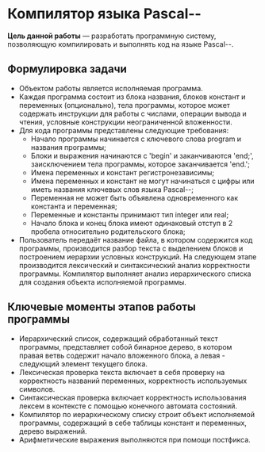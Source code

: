 # Компилятор языка Pascal--

__Цель данной работы__  — разработать программную систему, позволяющую компилировать и выполнять код на языке Pascal--.
## Формулировка задачи
* Объектом работы является исполняемая программа.
* Каждая программа состоит из блока названия, блоков констант и переменных (опционально), тела программы, которое может содержать инструкции для работы с числами, операции вывода и чтения, условные конструкции неограниченной вложенности.
* Для кода программы представлены следующие требования:
  - Начало программы начинается с ключевого слова program и названия программы;
  - Блоки и выражения начинаются с 'begin' и заканчиваются 'end;', заисключением тела программы, которое заканчивается 'end.';
  - Имена переменных и констант регистронезависимы;
  - Имена переменных и констант не могут начинаться с цифры или иметь названия ключевых слов языка Pascal--;
  - Переменная не может быть объявлена одновременного как константа и переменная;
  - Переменные и константы принимают тип integer или real;
  - Начало блока и конец блока имеют одинаковый отступ в 2 пробела относительно родительского блока; 
* Пользователь передаёт название файла, в котором содержится код программы, производится разбор текста с выделением блоков и построением иерархии условных конструкций. На следующем этапе производится лексический и синтаксический анализ корректности программы. Компилятор выполняет анализ иерархического списка для создания объекта исполняемой программы.
## Ключевые моменты этапов работы программы
* Иерархический список, содержащий обработанный текст программы, представляет собой бинарное дерево, в котором правая ветвь содержит начало вложенного блока, а левая - следующий элемент текущего блока.
* Лексическая проверка текста включает в себя проверку на корректность названий переменных, корректность используемых символов.
* Синтаксическая проверка включает корректность использования лексем в контексте с помощью конечного автомата состояний.
* Компилятор по иерархическому списку строит объект исполняемой программы, содержащий в себе таблицы констант и переменных, дерево выражений.
* Арифметические выражения выполняются при помощи постфикса.
